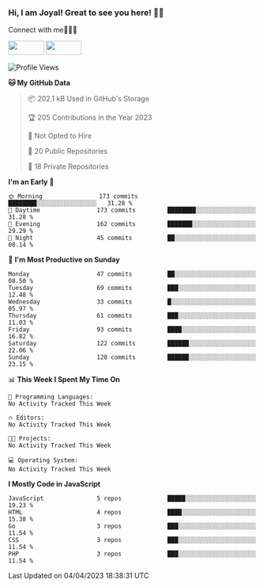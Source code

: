 ### Hi, I am Joyal! Great to see you here! 👨‍💻

Connect with me🧑🏼‍💻

[<img src="https://img.shields.io/badge/--twitter?label=Twitter&logo=Twitter&style=social"  width="72px" height="28px">](https://twitter.com/joyalDev) [<img src="https://img.shields.io/badge/--linkedin?label=LinkedIn&logo=LinkedIn&style=social"  width="72px" height="28px">](https://www.linkedin.com/in/joyal-raphel-588760191/)



<!--START_SECTION:waka-->
![Profile Views](http://img.shields.io/badge/Profile%20Views-26-blue)

**🐱 My GitHub Data** 

> 📦 202.1 kB Used in GitHub's Storage 
 > 
> 🏆 205 Contributions in the Year 2023
 > 
> 🚫 Not Opted to Hire
 > 
> 📜 20 Public Repositories 
 > 
> 🔑 18 Private Repositories 
 > 
**I'm an Early 🐤** 

```text
🌞 Morning                173 commits         ████████░░░░░░░░░░░░░░░░░   31.28 % 
🌆 Daytime                173 commits         ████████░░░░░░░░░░░░░░░░░   31.28 % 
🌃 Evening                162 commits         ███████░░░░░░░░░░░░░░░░░░   29.29 % 
🌙 Night                  45 commits          ██░░░░░░░░░░░░░░░░░░░░░░░   08.14 % 
```
📅 **I'm Most Productive on Sunday** 

```text
Monday                   47 commits          ██░░░░░░░░░░░░░░░░░░░░░░░   08.50 % 
Tuesday                  69 commits          ███░░░░░░░░░░░░░░░░░░░░░░   12.48 % 
Wednesday                33 commits          █░░░░░░░░░░░░░░░░░░░░░░░░   05.97 % 
Thursday                 61 commits          ███░░░░░░░░░░░░░░░░░░░░░░   11.03 % 
Friday                   93 commits          ████░░░░░░░░░░░░░░░░░░░░░   16.82 % 
Saturday                 122 commits         ██████░░░░░░░░░░░░░░░░░░░   22.06 % 
Sunday                   128 commits         ██████░░░░░░░░░░░░░░░░░░░   23.15 % 
```


📊 **This Week I Spent My Time On** 

```text
💬 Programming Languages: 
No Activity Tracked This Week

🔥 Editors: 
No Activity Tracked This Week

🐱‍💻 Projects: 
No Activity Tracked This Week

💻 Operating System: 
No Activity Tracked This Week
```

**I Mostly Code in JavaScript** 

```text
JavaScript               5 repos             █████░░░░░░░░░░░░░░░░░░░░   19.23 % 
HTML                     4 repos             ████░░░░░░░░░░░░░░░░░░░░░   15.38 % 
Go                       3 repos             ███░░░░░░░░░░░░░░░░░░░░░░   11.54 % 
CSS                      3 repos             ███░░░░░░░░░░░░░░░░░░░░░░   11.54 % 
PHP                      3 repos             ███░░░░░░░░░░░░░░░░░░░░░░   11.54 % 
```




 Last Updated on 04/04/2023 18:38:31 UTC
<!--END_SECTION:waka-->

